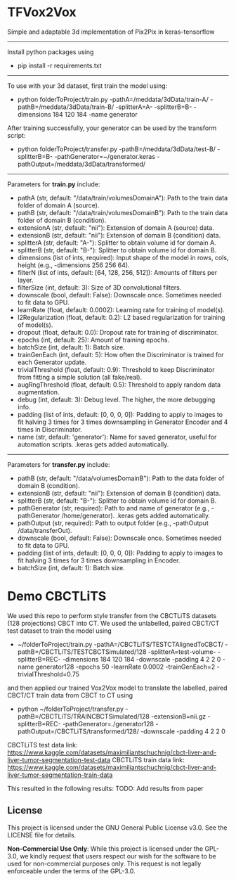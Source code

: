 # TFVox2Vox
Simple and adaptable 3d implementation of Pix2Pix in keras-tensorflow

---

Install python packages using 
- pip install -r requirements.txt

---

To use with your 3d dataset, first train the model using:
- python folderToProject/train.py -pathA=/meddata/3dData/train-A/ -pathB=/meddata/3dData/train-B/ -splitterA=A- -splitterB=B- -dimensions 184 120 184 -name generator

After training successfully, your generator can be used by the transform script:
- python folderToProject/transfer.py -pathB=/meddata/3dData/test-B/ -splitterB=B- -pathGenerator=~/generator.keras -pathOutput=/meddata/3dData/transformed/

---

Parameters for **train.py** include:
- pathA (str, default: "/data/train/volumesDomainA"): Path to the train data folder of domain A (source).
- pathB (str, default: "/data/train/volumesDomainB"): Path to the train data folder of domain B (condition).
- extensionA (str, default: "nii"): Extension of domain A (source) data.
- extensionB (str, default: "nii"): Extension of domain B (condition) data.
- splitterA (str, default: "A-"): Splitter to obtain volume id for domain A.
- splitterB (str, default: "B-"): Splitter to obtain volume id for domain B.
- dimensions (list of ints, required): Input shape of the model in rows, cols, height (e.g., -dimensions 256 256 64).
- filterN (list of ints, default: [64, 128, 256, 512]): Amounts of filters per layer.
- filterSize (int, default: 3): Size of 3D convolutional filters.
- downscale (bool, default: False): Downscale once. Sometimes needed to fit data to GPU.
- learnRate (float, default: 0.0002): Learning rate for training of model(s).
- l2Regularization (float, default: 0.2): L2 based regularization for training of model(s).
- dropout (float, default: 0.0): Dropout rate for training of discriminator.
- epochs (int, default: 25): Amount of training epochs.
- batchSize (int, default: 1): Batch size.
- trainGenEach (int, default: 5): How often the Discriminator is trained for each Generator update.
- trivialThreshold (float, default: 0.9): Threshold to keep Discriminator from fitting a simple solution (all fake/real).
- augRngThreshold (float, default: 0.5): Threshold to apply random data augmentation.
- debug (int, default: 3): Debug level. The higher, the more debugging info.
- padding (list of ints, default: [0, 0, 0, 0]): Padding to apply to images to fit halving 3 times for 3 times downsampling in Generator Encoder and 4 times in Discriminator.
- name (str, default: 'generator'): Name for saved generator, useful for automation scripts. .keras gets added automatically.

---

Parameters for **transfer.py** include:
- pathB (str, default: "/data/volumesDomainB"): Path to the data folder of domain B (condition).
- extensionB (str, default: "nii"): Extension of domain B (condition) data.
- splitterB (str, default: "B-"): Splitter to obtain volume id for domain B.
- pathGenerator (str, required): Path to and name of generator (e.g., -pathGenerator /home/generator). .keras gets added automatically.
- pathOutput (str, required): Path to output folder (e.g., -pathOutput /data/transferOut).
- downscale (bool, default: False): Downscale once. Sometimes needed to fit data to GPU.
- padding (list of ints, default: [0, 0, 0, 0]): Padding to apply to images to fit halving 3 times for 3 times downsampling in Encoder.
- batchSize (int, default: 1): Batch size.

# Demo CBCTLiTS
We used this repo to perform style transfer from the CBCTLiTS datasets (128 projections) CBCT into CT.
We used the unlabelled, paired CBCT/CT test dataset to train the model using
- ~/folderToProject/train.py -pathA=/CBCTLiTS/TESTCTAlignedToCBCT/ -pathB=/CBCTLiTS/TESTCBCTSimulated/128 -splitterA=test-volume- -splitterB=REC- -dimensions 184 120 184 -downscale -padding 4 2 2 0 -name generator128 -epochs 50 -learnRate 0.0002 -trainGenEach=2 -trivialThreshold=0.75

and then applied our trained Vox2Vox model to translate the labelled, paired CBCT/CT train data from CBCT to CT using
- python ~/folderToProject/transfer.py -pathB=/CBCTLiTS/TRAINCBCTSimulated/128 -extensionB=nii.gz -splitterB=REC- -pathGenerator=./generator128 -pathOutput=/CBCTLiTS/transformed/128/ -downscale -padding 4 2 2 0 

CBCTLiTS test data link: https://www.kaggle.com/datasets/maximiliantschuchnig/cbct-liver-and-liver-tumor-segmentation-test-data
CBCTLiTS train data link: https://www.kaggle.com/datasets/maximiliantschuchnig/cbct-liver-and-liver-tumor-segmentation-train-data

This resulted in the following results:
TODO: Add results from paper

## License

This project is licensed under the GNU General Public License v3.0. See the LICENSE file for details.

**Non-Commercial Use Only**: While this project is licensed under the GPL-3.0, we kindly request that users respect our wish for the software to be used for non-commercial purposes only. This request is not legally enforceable under the terms of the GPL-3.0.

